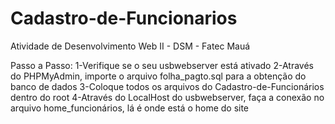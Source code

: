 # Cadastro-de-Funcionarios
Atividade de Desenvolvimento Web II - DSM - Fatec Mauá

Passo a Passo:
1-Verifique se o seu usbwebserver está ativado
2-Através do PHPMyAdmin, importe o arquivo folha_pagto.sql para a obtenção do banco de dados
3-Coloque todos os arquivos do Cadastro-de-Funcionários dentro do root
4-Através do LocalHost do usbwebserver, faça a conexão no arquivo home_funcionários, lá é onde está o home do site
